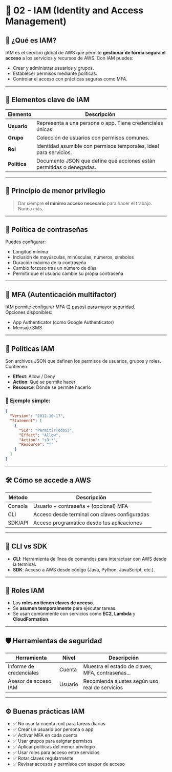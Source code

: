 # 🔐 02 - IAM (Identity and Access Management)

## 📘 ¿Qué es IAM?

IAM es el servicio global de AWS que permite **gestionar de forma segura el acceso** a los servicios y recursos de AWS. Con IAM puedes:

- Crear y administrar usuarios y grupos.
- Establecer permisos mediante políticas.
- Controlar el acceso con prácticas seguras como MFA.

---

## 👥 Elementos clave de IAM

| Elemento     | Descripción |
|--------------|-------------|
| **Usuario**  | Representa a una persona o app. Tiene credenciales únicas. |
| **Grupo**    | Colección de usuarios con permisos comunes. |
| **Rol**      | Identidad asumible con permisos temporales, ideal para servicios. |
| **Política** | Documento JSON que define qué acciones están permitidas o denegadas. |

---

## 🧱 Principio de menor privilegio

> Dar siempre **el mínimo acceso necesario** para hacer el trabajo. Nunca más.

---

## 🔑 Política de contraseñas

Puedes configurar:
- Longitud mínima
- Inclusión de mayúsculas, minúsculas, números, símbolos
- Duración máxima de la contraseña
- Cambio forzoso tras un número de días
- Permitir que el usuario cambie su propia contraseña

---

## 🔐 MFA (Autenticación multifactor)

IAM permite configurar MFA (2 pasos) para mayor seguridad.  
Opciones disponibles:
- App Authenticator (como Google Authenticator)
- Mensaje SMS

---

## 🧾 Políticas IAM

Son archivos JSON que definen los permisos de usuarios, grupos y roles.  
Contienen:
- **Effect**: Allow / Deny
- **Action**: Qué se permite hacer
- **Resource**: Dónde se permite hacerlo

### 🧪 Ejemplo simple:

```json
{
  "Version": "2012-10-17",
  "Statement": [
    {
      "Sid": "PermitirTodoS3",
      "Effect": "Allow",
      "Action": "s3:*",
      "Resource": "*"
    }
  ]
}
```
---
## 🛠️ Cómo se accede a AWS

| Método    | Descripción                                           |
|-----------|-------------------------------------------------------|
| Consola   | Usuario + contraseña + (opcional) MFA                |
| CLI       | Acceso desde terminal con claves configuradas        |
| SDK/API   | Acceso programático desde tus aplicaciones           |

---

## 🧰 CLI vs SDK

- **CLI**: Herramienta de línea de comandos para interactuar con AWS desde la terminal.
- **SDK**: Acceso a AWS desde código (Java, Python, JavaScript, etc.).

---

## 👣 Roles IAM

- Los **roles no tienen claves de acceso**.
- Se **asumen temporalmente** para ejecutar tareas.
- Se usan comúnmente con servicios como **EC2**, **Lambda** y **CloudFormation**.

---

## 🛡️ Herramientas de seguridad

| Herramienta              | Nivel   | Descripción                                      |
|--------------------------|---------|--------------------------------------------------|
| Informe de credenciales  | Cuenta  | Muestra el estado de claves, MFA, contraseñas... |
| Asesor de acceso IAM     | Usuario | Recomienda ajustes según uso real de servicios   |

---

## ⚙️ Buenas prácticas IAM

- ✅ No usar la cuenta root para tareas diarias  
- ✅ Crear un usuario por persona o app  
- ✅ Activar MFA en cada cuenta  
- ✅ Usar grupos para asignar permisos  
- ✅ Aplicar políticas del menor privilegio  
- ✅ Usar roles para acceso entre servicios  
- ✅ Rotar claves regularmente  
- ✅ Revisar accesos y permisos con asesor de acceso  
